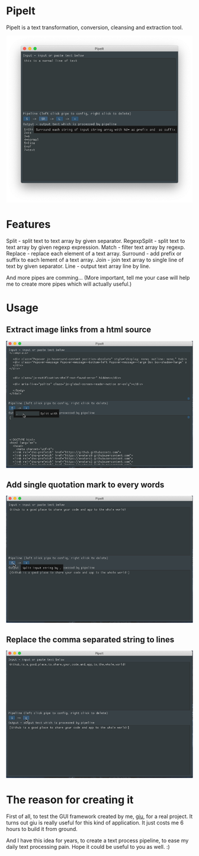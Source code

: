 # PipeIt

PipeIt is a text transformation, conversion, cleansing and extraction tool.

<img src="https://github.com/AllenDang/PipeIt/blob/master/screenshot/screenshot1.png" alt="PipeIt screen shot1"/>

# Features

Split - split text to text array by given separator.
RegexpSplit - split text to text array by given regexp expression.
Match - filter text array by regexp.
Replace - replace each element of a text array.
Surround - add prefix or suffix to each lement of a text array.
Join - join text array to single line of text by given separator.
Line - output text array line by line.

And more pipes are comming...
(More important, tell me your case will help me to create more pipes which will actually useful.)

# Usage

## Extract image links from a html source

<img src="https://github.com/AllenDang/PipeIt/blob/master/screenshot/findimageurl.gif" alt="PipeIt demo to find image urls from html"/>

## Add single quotation mark to every words

<img src="https://github.com/AllenDang/PipeIt/blob/master/screenshot/addquotation.gif" alt="PipeIt demo to add single quotation"/>

## Replace the comma separated string to lines

<img src="https://github.com/AllenDang/PipeIt/blob/master/screenshot/commatolines.gif" alt="PipeIt demo to replace comma"/>

# The reason for creating it

First of all, to test the GUI framework created by me, [giu](https://github.com/AllenDang/giu), for a real project.
It turns out giu is really useful for this kind of application. It just costs me 6 hours to build it from ground.

And I have this idea for years, to create a text process pipeline, to ease my daily text processing pain.
Hope it could be useful to you as well. :)
